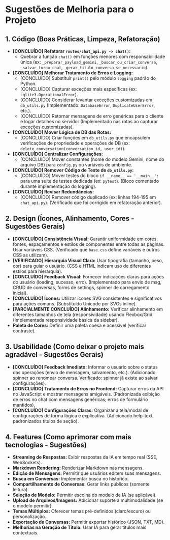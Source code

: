 # Sugestões de Melhoria para o Projeto

## 1. Código (Boas Práticas, Limpeza, Refatoração)

*   **[CONCLUÍDO] Refatorar `routes/chat_api.py -> chat()`:**
    *   Quebrar a função `chat()` em funções menores com responsabilidade única (ex: `_preparar_payload_gemini`, `_buscar_ou_criar_conversa`, `_salvar_turno_chat`, `_gerar_titulo_conversa_se_necessario`).
*   **[CONCLUÍDO] Melhorar Tratamento de Erros e Logging:**
    *   [CONCLUÍDO] Substituir `print()` pelo módulo `logging` padrão do Python.
    *   [CONCLUÍDO] Capturar exceções mais específicas (ex: `sqlite3.OperationalError`).
    *   [CONCLUÍDO] Considerar levantar exceções customizadas em `db_utils.py` (Implementado: `DatabaseError`, `DuplicateUserError`, etc.).
    *   [CONCLUÍDO] Retornar mensagens de erro genéricas para o cliente e logar detalhes no servidor (Implementado nas rotas ao capturar exceções customizadas).
*   **[CONCLUÍDO] Mover Lógica de DB das Rotas:**
    *   [CONCLUÍDO] Criar funções em `db_utils.py` que encapsulem verificações de propriedade e operações de DB (ex: `delete_conversation(conversation_id, user_id)`).
*   **[CONCLUÍDO] Centralizar Configurações:**
    *   [CONCLUÍDO] Mover constantes (nome do modelo Gemini, nome do arquivo DB) para `config.py` ou variáveis de ambiente.
*   **[CONCLUÍDO] Remover Código de Teste de `db_utils.py`:**
    *   [CONCLUÍDO] Mover testes do bloco `if __name__ == '__main__':` para uma suíte de testes dedicada (ex: `pytest`). (Bloco comentado durante implementação do logging).
*   **[CONCLUÍDO] Revisar Redundâncias:**
    *   [CONCLUÍDO] Remover código duplicado (ex: linhas 194-195 em `chat_api.py`). (Verificado que foi corrigido em refatoração anterior).

## 2. Design (Ícones, Alinhamento, Cores - Sugestões Gerais)

*   **[CONCLUÍDO] Consistência Visual:** Garantir uniformidade em cores, fontes, espaçamentos e estilos de componentes entre todas as páginas. Usar variáveis CSS. (Verificado que `base.css` define variáveis e outros CSS as utilizam).
*   **[VERIFICADO] Hierarquia Visual Clara:** Usar tipografia (tamanho, peso, cor) para guiar o usuário. (CSS e HTML indicam uso de diferentes estilos para hierarquia).
*   **[CONCLUÍDO] Feedback Visual:** Fornecer indicações claras para ações do usuário (loading, sucesso, erro). (Implementado para envio de msg, CRUD de conversas, forms de settings, spinner de carregamento inicial).
*   **[CONCLUÍDO] Ícones:** Utilizar ícones SVG consistentes e significativos para ações comuns. (Substituído Unicode por SVGs inline).
*   **[PARCIALMENTE CONCLUÍDO] Alinhamento:** Verificar alinhamento em diferentes tamanhos de tela (responsividade) usando Flexbox/Grid. (Implementada responsividade básica da sidebar).
*   **Paleta de Cores:** Definir uma paleta coesa e acessível (verificar contraste).

## 3. Usabilidade (Como deixar o projeto mais agradável - Sugestões Gerais)

*   **[CONCLUÍDO] Feedback Imediato:** Informar o usuário sobre o status das operações (envio de mensagem, salvamento, etc.). (Adicionado spinner ao renomear conversa. Verificado: spinner já existe ao salvar configurações).
*   **[CONCLUÍDO] Tratamento de Erros no Frontend:** Capturar erros da API no JavaScript e mostrar mensagens amigáveis. (Padronizada exibição de erros no chat com mensagens genéricas; erros de formulário mantidos).
*   **[CONCLUÍDO] Configurações Claras:** Organizar a tela/modal de configurações de forma lógica e explicativa. (Adicionado help-text, padronizados títulos de seção).

## 4. Features (Como aprimorar com mais tecnologias - Sugestões)

*   **Streaming de Respostas:** Exibir respostas da IA em tempo real (SSE, WebSockets).
*   **Markdown Rendering:** Renderizar Markdown nas mensagens.
*   **Edição de Mensagens:** Permitir que usuários editem suas mensagens.
*   **Busca em Conversas:** Implementar busca no histórico.
*   **Compartilhamento de Conversas:** Gerar links públicos (somente leitura).
*   **Seleção de Modelo:** Permitir escolha do modelo de IA (se aplicável).
*   **Upload de Arquivos/Imagens:** Adicionar suporte a multimodalidade (se o modelo permitir).
*   **Temas Múltiplos:** Oferecer temas pré-definidos (claro/escuro) ou personalização.
*   **Exportação de Conversas:** Permitir exportar histórico (JSON, TXT, MD).
*   **Melhorias na Geração de Título:** Usar IA para gerar títulos mais contextuais.